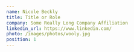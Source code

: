```yaml
---
name: Nicole Beckly
title: Title or Role
company: Some Really Long Company Affiliation
linkedin_url: https://www.linkedin.com/
photo: /images/photos/wooly.jpg
position: 1
---
```

